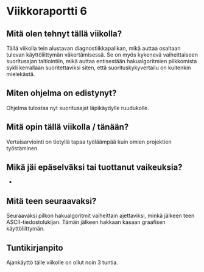 # Viikkoraportti 6

## Mitä olen tehnyt tällä viikolla?

Tällä viikolla tein alustavan diagnostiikkapalikan, mikä auttaa osaltaan
tulevan käyttöliittymän väkertämisessä. Se on myös kykenevä vaiheittaiseen
suoritusajan taltiointiin, mikä auttaa entisestään hakualgoritmien pilkkomista
sykli kerrallaan suoritettaviksi siten, että suorituskykyvertailu on kuitenkin
mielekästä.

## Miten ohjelma on edistynyt?

Ohjelma tulostaa nyt suoritusajat läpikäydylle ruudukolle.

## Mitä opin tällä viikolla / tänään?

Vertaisarviointi on tietyllä tapaa työläämpää kuin omien projektien
työstäminen.

## Mikä jäi epäselväksi tai tuottanut vaikeuksia?

-

## Mitä teen seuraavaksi?

Seuraavaksi pilkon hakualgoritmit vaiheittain ajettaviksi, minkä jälkeen teen
ASCII-tiedostolukijan. Tämän jälkeen hakkaan kasaan graafisen käyttöliittymän.

## Tuntikirjanpito

Ajankäyttö tälle viikolle on ollut noin 3 tuntia.

